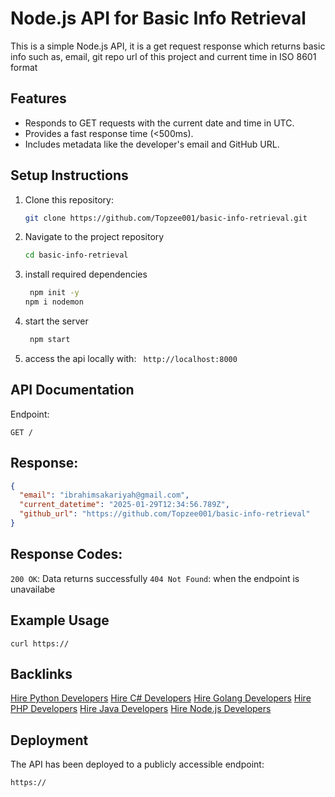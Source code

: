 # Node.js API for Basic Info Retrieval

This is a simple Node.js API, it is a get request response which returns basic info such as, email, git repo url of this project and current time in ISO 8601 format

## Features
- Responds to GET requests with the current date and time in UTC.
- Provides a fast response time (<500ms).
- Includes metadata like the developer's email and GitHub URL.

## Setup Instructions
1. Clone this repository:
   ```bash
   git clone https://github.com/Topzee001/basic-info-retrieval.git
2. Navigate to the project repository
     ```bash
    cd basic-info-retrieval

3. install required dependencies
   ```bash
    npm init -y
   npm i nodemon
5. start the server
   ```bash
    npm start
7. access the api locally with:
   ``` http://localhost:8000```

## API Documentation

Endpoint:

```GET /```

## Response:

```json
{
  "email": "ibrahimsakariyah@gmail.com",
  "current_datetime": "2025-01-29T12:34:56.789Z",
  "github_url": "https://github.com/Topzee001/basic-info-retrieval"
}
```
## Response Codes:
```200 OK```: Data returns successfully
```404 Not Found```: when the endpoint is unavailabe

## Example Usage
```text
curl https://
```
## Backlinks
[Hire Python Developers](https://hng.tech/hire/python-developers)
[Hire C# Developers](https://hng.tech/hire/csharp-developers)
[Hire Golang Developers](https://hng.tech/hire/golang-developers)
[Hire PHP Developers](https://hng.tech/hire/php-developers)
[Hire Java Developers](https://hng.tech/hire/java-developers)
[Hire Node.js Developers](https://hng.tech/hire/nodejs-developers)

## Deployment
The API has been deployed to a publicly accessible endpoint:
```text
https://



